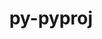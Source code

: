 ---
title: "py-pyproj"
layout: cache
categories: [package, v0.19]
meta: {"versions": ["3.1.0"], "compilers": ["gcc@=7.3.1"], "oss": ["amzn2"], "platforms": ["linux"], "targets": ["x86_64_v3"], "stacks": ["ml-cpu", "ml-cuda"], "num_specs": 1, "num_specs_by_stack": {"ml-cpu": 1, "ml-cuda": 1}}
spec_details: [{"hash": "xy4pbqkkneu7iqzdgwfvtta3s2cobmqw", "compiler": "gcc@=7.3.1", "versions": ["3.1.0"], "os": "amzn2", "platform": "linux", "target": "x86_64_v3", "variants": ["build_system=python_pip"], "stacks": ["ml-cpu", "ml-cuda"], "size": "-", "tarball": "https://binaries.spack.io/releases/v0.19/build_cache/linux-amzn2-x86_64_v3/gcc-7.3.1/py-pyproj-3.1.0/linux-amzn2-x86_64_v3-gcc-7.3.1-py-pyproj-3.1.0-xy4pbqkkneu7iqzdgwfvtta3s2cobmqw.spack"}]
---